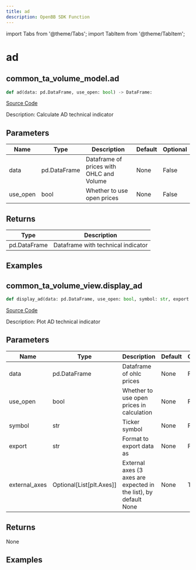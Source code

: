 ```yaml
---
title: ad
description: OpenBB SDK Function
---
```


import Tabs from '@theme/Tabs';
import TabItem from '@theme/TabItem';

# ad

<Tabs>
<TabItem value="model" label="Model" default>

## common_ta_volume_model.ad

```python title='openbb_terminal/common/technical_analysis/volume_model.py'
def ad(data: pd.DataFrame, use_open: bool) -> DataFrame:
```
[Source Code](https://github.com/OpenBB-finance/OpenBBTerminal/tree/main/openbb_terminal/common/technical_analysis/volume_model.py#L17)

Description: Calculate AD technical indicator

## Parameters

| Name | Type | Description | Default | Optional |
| ---- | ---- | ----------- | ------- | -------- |
| data | pd.DataFrame | Dataframe of prices with OHLC and Volume | None | False |
| use_open | bool | Whether to use open prices | None | False |

## Returns

| Type | Description |
| ---- | ----------- |
| pd.DataFrame | Dataframe with technical indicator |

## Examples



</TabItem>
<TabItem value="view" label="View">

## common_ta_volume_view.display_ad

```python title='openbb_terminal/common/technical_analysis/volume_view.py'
def display_ad(data: pd.DataFrame, use_open: bool, symbol: str, export: str, external_axes: Union[List[matplotlib.axes._axes.Axes], NoneType]) -> None:
```
[Source Code](https://github.com/OpenBB-finance/OpenBBTerminal/tree/main/openbb_terminal/common/technical_analysis/volume_view.py#L28)

Description: Plot AD technical indicator

## Parameters

| Name | Type | Description | Default | Optional |
| ---- | ---- | ----------- | ------- | -------- |
| data | pd.DataFrame | Dataframe of ohlc prices | None | False |
| use_open | bool | Whether to use open prices in calculation | None | False |
| symbol | str | Ticker symbol | None | False |
| export | str | Format to export data as | None | False |
| external_axes | Optional[List[plt.Axes]] | External axes (3 axes are expected in the list), by default None | None | True |

## Returns

None

## Examples



</TabItem>
</Tabs>